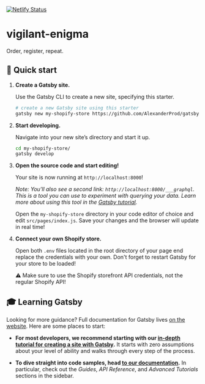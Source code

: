 [![Netlify Status](https://api.netlify.com/api/v1/badges/ef1b3386-5119-4797-a353-7cb801fc2aa3/deploy-status)](https://app.netlify.com/sites/tender-mccarthy-37b888/deploys)

# vigilant-enigma
Order, register, repeat.

## 🚀 Quick start

1.  **Create a Gatsby site.**

    Use the Gatsby CLI to create a new site, specifying this starter.

    ```sh
    # create a new Gatsby site using this starter
    gatsby new my-shopify-store https://github.com/AlexanderProd/gatsby-shopify-starter
    ```

1.  **Start developing.**

    Navigate into your new site’s directory and start it up.

    ```sh
    cd my-shopify-store/
    gatsby develop
    ```

1.  **Open the source code and start editing!**

    Your site is now running at `http://localhost:8000`!

    _Note: You'll also see a second link: _`http://localhost:8000/___graphql`_. This is a tool you can use to experiment with querying your data. Learn more about using this tool in the [Gatsby tutorial](https://www.gatsbyjs.org/tutorial/part-five/#introducing-graphiql)._

    Open the `my-shopify-store` directory in your code editor of choice and edit `src/pages/index.js`. Save your changes and the browser will update in real time!

1. **Connect your own Shopify store.**

    Open both `.env` files located in the root directory of your page end replace the credentials with your own. Don't forget to restart Gatsby for your store to be loaded!

    ⚠️ Make sure to use the Shopify storefront API credentials, not the regular Shopify API!

## 🎓 Learning Gatsby

Looking for more guidance? Full documentation for Gatsby lives [on the website](https://www.gatsbyjs.org/). Here are some places to start:

- **For most developers, we recommend starting with our [in-depth tutorial for creating a site with Gatsby](https://www.gatsbyjs.org/tutorial/).** It starts with zero assumptions about your level of ability and walks through every step of the process.

- **To dive straight into code samples, head [to our documentation](https://www.gatsbyjs.org/docs/).** In particular, check out the _Guides_, _API Reference_, and _Advanced Tutorials_ sections in the sidebar.
